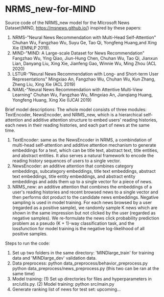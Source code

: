 # NRMS_new-for-MIND

Source code of the NRMS_new model for the MIcrosoft News Dataset(MIND, https://msnews.github.io/) inspired by these papers:
1. NRMS-"Neural News Recommendation with Multi-Head Self-Attention" Chuhan Wu, Fangzhao Wu, Suyu Ge, Tao Qi, Yongfeng Huang,and Xing Xie (EMNLP 2019). 
2. MIND-"MIND: A Large-scale Dataset for News Recommendation" Fangzhao Wu, Ying Qiao, Jiun-Hung Chen, Chuhan Wu, Tao Qi, Jianxun Lian, Danyang Liu, Xing Xie, Jianfeng Gao, Winnie Wu, Ming Zhou (ACL 2020)
3. LSTUR-"Neural News Recommendation with Long- and Short-term User Representations" Mingxiao An, Fangzhao Wu, Chuhan Wu, Kun Zhang, Zheng Liu, Xing Xie (ACL 2019)
4. NAML-"Neural News Recommendation with Attentive Multi-View Learning" Chuhan Wu, Fangzhao Wu, Mingxiao An, Jianqiang Huang, Yongfeng Huang, Xing Xie (IJCAI 2019)

Brief model descriptions:
The whole model consists of three modules: TextEncoder, NewsEncoder, and NRMS_new, which is a hierarchical self-attention and additive attention structure to embed users' reading histories, each news in their reading histories, and each part of news at the same time. 
1. TextEncoder: same as the NewsEncoder in NRMS, a combindation of multi-head self-attention and additive attention mechanism to generate embeddings for a text, which can be title text, abstract text, title entities, and abstract entities. It also serves a natural framework to encode the reading history sequences of users to a single vector.
2. NewsEncoder: an additive attention that combines category embeddings, subcategory embeddings, title text embeddings, abstract text embeddings, title entity embeddings, and abstract entity embeddings and adds them up to a single vector for a piece of news.
3. NRMS_new: an additive attention that combines the embeddings of a user's reading histories and recent browsed news to a single vector and then performs dot product to the candidate news embeddings. Negative sampling is used in  model training. For each news browsed by a user (regarded as a positive sample), we randomly sample K news which are shown in the same impression but not clicked by the user (regarded as negative samples). We re-formulate the news click probability prediction problem as a pseudo (K + 1)-way classification task, and the lossfunction for model training is the negative log-likelihood of all positive samples.

Steps to run the code:
1. Set up two folders in the same directory: 'MINDlarge_train' for training data and 'MINDlarge_dev' validation data.
2. Data preprocess:
	python data_preprocess/behavior_preprocess.py
	python data_preprocess/news_preprocess.py
	(this two can be ran at the same time)
3. Model training:
	(1) Set up directories for files and hyperparameters in src/utils.py.
	(2) Model training: python src/main.py
3. Generate ranking list of news for test set:
	upcoming... 

